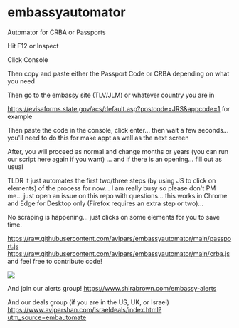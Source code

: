 # embassyautomator
Automator for CRBA or Passports


Hit F12 or Inspect

Click Console 

Then copy and paste either the Passport Code or CRBA depending on what you need


Then go to the embassy site (TLV/JLM) or whatever country you are in

https://evisaforms.state.gov/acs/default.asp?postcode=JRS&appcode=1 for example

Then paste the code in the console, click enter... then wait a few seconds... you'll need to do this for make appt as well as the next screen

After, you will proceed as normal and change months or years (you can run our script here again if you want) ... and if there is an opening... fill out as usual 


TLDR it just automates the first two/three steps (by using JS to click on elements) of the process for now... I am really busy so please don't PM me... just open an issue on this repo with questions... this works in Chrome and Edge for Desktop only (Firefox requires an extra step or two)...

No scraping is happening... just clicks on some elements for you to save time. 

https://raw.githubusercontent.com/avipars/embassyautomator/main/passport.js
https://raw.githubusercontent.com/avipars/embassyautomator/main/crba.js
and feel free to contribute code!



<a href="https://www.buymeacoffee.com/aviparshan"><img src="https://img.buymeacoffee.com/button-api/?text=Buy me a coffee&emoji=&slug=shirabira&button_colour=5F7FFF&font_colour=ffffff&font_family=Lato&outline_colour=000000&coffee_colour=FFDD00"></a>


And join our alerts group! https://www.shirabrown.com/embassy-alerts


And our deals group (if you are in the US, UK, or Israel) 
https://www.aviparshan.com/israeldeals/index.html?utm_source=embautomate

